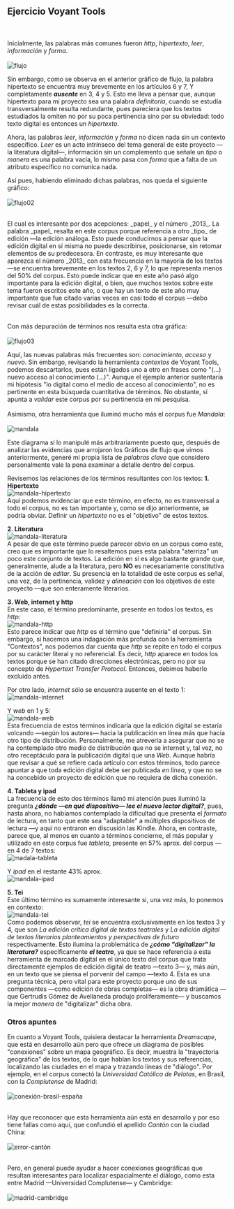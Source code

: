 ## Ejercicio Voyant Tools ##

<br/><br/>Inicialmente, las palabras más comunes fueron _http_, _hipertexto_, _leer_, _información_ y _forma_. <br/><br/>
![flujo](img/flujo.png)

Sin embargo, como se observa en el anterior gráfico de flujo, la palabra hipertexto se encuentra muy brevemente en los artículos 6 y 7, Y completamente ***ausente*** en 3, 4 y 5. Esto me lleva a pensar que, aunque hipertexto para mi proyecto sea una palabra _definitoria_, cuando se estudia transversalmente resulta redundante, pues pareciera que los textos estudiados la omiten no por su poca pertinencia sino por su obviedad: todo texto digital es entonces un _hipertexto_. <br/>

Ahora, las palabras _leer_, _información_ y _forma_ no dicen nada sin un contexto específico. _Leer_ es un acto intrínseco del tema general de este proyecto —la literatura digital—, información sin un complemento que señale un _tipo_ o _manera_ es una palabra vacía, lo mismo pasa con _forma_ que a falta de un atributo específico no comunica nada. 
<br/>

Así pues, habiendo eliminado dichas palabras, nos queda el siguiente gráfico: <br/><br/>
![flujo02](img/flujo02.png)

<br/>
El cual es interesante por dos acepciones: _papel_ y el número _2013_. La palabra _papel_ resalta en este corpus porque referencia a otro _tipo_ de edición —la edición análoga. Esto puede conducirnos a pensar que la edición digital en sí misma no puede describirse, posicionarse, sin retomar elementos de su predecesora. En contraste, es muy interesante que aparezca el número _2013_ con esta frecuencia en la mayoría de los textos —se encuentra brevemente en los textos 2, 6 y 7, lo que representa menos del 50% del corpus. Esto puede indicar que en este año pasó algo importante para la edición digital, o bien, que muchos textos sobre este tema fueron escritos este año, o que hay un texto de este año muy importante que fue citado varias veces en casi todo el corpus —debo revisar cuál de estas posibilidades es la correcta. 
<br/><br/>

Con más depuración de términos nos resulta esta otra gráfica: <br/><br/>
![flujo03](img/flujo03.png)
<br/>

Aquí, las nuevas palabras más frecuentes son: _conocimiento_, _acceso_ y _nuevo_. Sin embargo, revisando la herramienta _contextos_ de Voyant Tools, podemos descartarlos, pues están ligados uno a otro en frases como "(...) nuevo acceso al conocimiento (...)". Aunque el ejemplo anterior sustentaría mi hipótesis "lo digital como el medio de acceso al conocimiento", no es pertinente en esta búsqueda cuantitativa de términos. No obstante, sí apunta a _validar_ este corpus por su pertinencia en mi pesquisa. 
<br/><br/>
Asimismo, otra herramienta que iluminó mucho más el corpus fue _Mandala_: <br/><br/>
![mandala](img/mandala.png)
<br/>

Este diagrama sí lo manipulé más arbitrariamente puesto que, después de analizar las evidencias que arrojaron los Gráficos de flujo que vimos anteriormente, generé mi propia lista de _palabras clave_ que considero personalmente vale la pena examinar a detalle dentro del corpus.

Revisemos las relaciones de los términos resultantes con los textos: 
**1. Hipertexto**
<br/>![mandala-hipertexto](img/mandala-hipertexto.png)<br/>
Aquí podemos evidenciar que este término, en efecto, no es transversal a todo el corpus, no es tan importante y, como se dijo anteriormente, se podría obviar. Definir un _hipertexto_ no es el "objetivo" de estos textos. 

**2. Literatura** 
<br/>![mandala-literatura](img/mandala-literatura.png)<br/>
A pesar de que este término puede parecer obvio en un corpus como este, creo que es importante que lo resaltemos pues esta palabra "aterriza" un poco este conjunto de textos. La edición en sí es algo bastante grande que, generalmente, alude a la literatura, pero **NO** es necesariamente constitutiva de la acción de _editar_. Su presencia en la totalidad de este corpus es señal, una vez, de la pertinencia, validez y _alineación_ con los objetivos de este proyecto —que son enteramente literarios.

**3. Web, internet y http** <br/>
En este caso, el término predominante, presente en todos los textos, es _http_: 
<br/>![mandala-http](img/mandala-http.png) <br/>
Esto parece indicar que _http_ es el término que "definiría" el corpus. Sin embargo, si hacemos una indagación más profunda con la herramienta "Contextos", nos podemos dar cuenta que _http_ se repite en todo el corpus por su carácter literal y no referencial. Es decir, _http_ aparece en todos los textos porque se han citado direcciones electrónicas, pero no por su concepto de _Hypertext Transfer Protocol_. Entonces, debimos haberlo excluido antes. <br/>

Por otro lado, _internet_ sólo se encuentra ausente en el texto 1: 
<br/>![mandala-internet](img/mandala-internet.png) <br/>

Y _web_ en 1 y 5: 
<br/>![mandala-web](img/mandala-web.png) <br/>
Esta frecuencia de estos términos indicaría que la edición digital se estaría volcando —según los autores— hacia la publicación en línea más que hacia otro tipo de distribución. Personalmente, me atrevería a asegurar que no se ha contemplado otro medio de distribución que no se internet y, tal vez, no otro receptáculo para la publicación digital que una _Web_. Aunque habría que revisar a qué se refiere cada artículo con estos términos, todo parece apuntar a que toda edición digital debe ser publicada _en línea_, y que no se ha concebido un proyecto de edición que no requiera de dicha conexión.

**4. Tableta y ipad** <br/>
La frecuencia de esto dos términos llamó mi atención pues iluminó la pregunta ***¿dónde —en qué dispositivo— lee el nuevo lector digital?***, pues, hasta ahora, no habíamos contemplado la dificultad que presenta el _formato_ de lectura, en tanto que este sea "adaptable" a múltiples dispositivos de lectura —y aquí no entraron en discusión las Kindle. 
Ahora, en contraste, parece que, al menos en cuanto a términos concierne, el más popular y utilizado en este corpus fue _tableta_, presente en 57% aprox. del corpus —en 4 de 7 textos:
<br/>![madala-tableta](img/madala-tableta.png)<br/>

Y _ipad_ en el restante 43% aprox.
<br/>![mandala-ipad](img/mandala-ipad.png)<br/>

**5. Tei** <br/>
Este último término es sumamente interesante si, una vez más, lo ponemos en contexto:
<br/>![mandala-tei](img/mandala-tei.png)<br/>
Como podemos observar, _tei_ se encuentra exclusivamente en los textos 3 y 4, que son _La edición crítica digital de textos teatrales_ y _La edición digital de textos literarios planteamientos y perspectivas de futuro_ respectivamente. Esto ilumina la problemática de ***¿cómo "digitalizar" la literatura?*** específicamente ***el teatro***, ya que se hace referencia a esta herramienta de marcado digital en el único texto del corpus que trata directamente ejemplos de edición digital de teatro —texto 3— y, más aún, en un texto que se piensa el porvenir del campo —texto 4. Esta es una pregunta técnica, pero vital para este proyecto porque uno de sus componentes —como edición de obras completas— es la obra dramática —que Gertrudis Gómez de Avellaneda produjo prolíferamente— y buscamos la mejor _manera_ de "digitalizar" dicha obra.

### Otros apuntes ###
En cuanto a Voyant Tools, quisiera destacar la herramienta _Dreamscape_, que está en desarrollo aún pero que ofrece un diagrama de posibles "conexiones" sobre un mapa geográfico. Es decir, muestra la "trayectoria geográfica" de los textos, de lo que hablan los textos y sus referencias, localizando las ciudades en el mapa y trazando líneas de "diálogo". Por ejemplo, en el corpus conectó la _Universidad Católica de Pelotas_, en Brasil, con la _Complutense_ de Madrid:<br/>
<br/>![conexión-brasil-españa](img/conexión-brasil-españa.png) <br/><br/>

Hay que reconocer que esta herramienta aún está en desarrollo y por eso tiene fallas como aquí, que confundió el apellido _Cantón_ con la ciudad China: <br/><br/>
![error-cantón](img/error-cantón.png)<br/><br/>

Pero, en general puede ayudar a hacer conexiones geográficas que resultan interesantes para localizar espacialmente el diálogo, como esta entre Madrid —Universidad Complutense— y Cambridge: <br/><br/>
![madrid-cambridge](img/madrid-cambridge.png)
